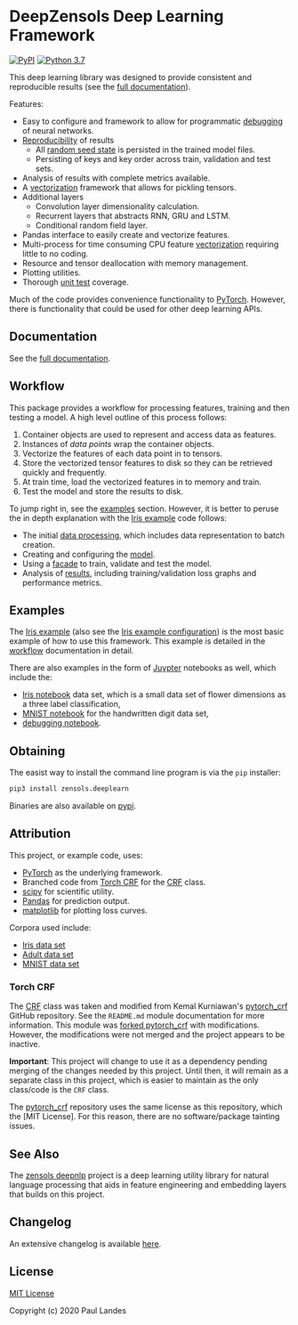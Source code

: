 # DeepZensols Deep Learning Framework

[![PyPI][pypi-badge]][pypi-link]
[![Python 3.7][python37-badge]][python37-link]

This deep learning library was designed to provide consistent and reproducible
results (see the [full documentation]).

Features:
* Easy to configure and framework to allow for programmatic [debugging] of
  neural networks.
* [Reproducibility] of results
  * All [random seed state] is persisted in the trained model files.
  * Persisting of keys and key order across train, validation and test sets.
* Analysis of results with complete metrics available.
* A [vectorization] framework that allows for pickling tensors.
* Additional layers
  * Convolution layer dimensionality calculation.
  * Recurrent layers that abstracts RNN, GRU and LSTM.
  * Conditional random field layer.
* Pandas interface to easily create and vectorize features.
* Multi-process for time consuming CPU feature [vectorization] requiring little
  to no coding.
* Resource and tensor deallocation with memory management.
* Plotting utilities.
* Thorough [unit test](test/python) coverage.

Much of the code provides convenience functionality to [PyTorch].  However,
there is functionality that could be used for other deep learning APIs.


## Documentation

See the [full documentation].


## Workflow

This package provides a workflow for processing features, training and then
testing a model.  A high level outline of this process follows:
1. Container objects are used to represent and access data as features.
1. Instances of *data points* wrap the container objects.
1. Vectorize the features of each data point in to tensors.
1. Store the vectorized tensor features to disk so they can be retrieved
   quickly and frequently.
1. At train time, load the vectorized features in to memory and train.
1. Test the model and store the results to disk.

To jump right in, see the [examples](#examples) section.  However, it is better
to peruse the in depth explanation with the [Iris example] code follows:
* The initial [data processing](doc/preprocess.md), which includes data
  representation to batch creation.
* Creating and configuring the [model](doc/model.md).
* Using a [facade](doc/facade.md) to train, validate and test the model.
* Analysis of [results](doc/results.md), including training/validation loss
  graphs and performance metrics.


## Examples

The [Iris example] (also see the [Iris example configuration]) is the most
basic example of how to use this framework.  This example is detailed in the
[workflow](#workflow) documentation in detail.

There are also examples in the form of [Juypter] notebooks as well, which
include the:
* [Iris notebook] data set, which is a small data set of flower dimensions as a
  three label classification,
* [MNIST notebook] for the handwritten digit data set,
* [debugging notebook].


## Obtaining

The easist way to install the command line program is via the `pip` installer:
```bash
pip3 install zensols.deeplearn
```

Binaries are also available on [pypi].


## Attribution

This project, or example code, uses:
* [PyTorch] as the underlying framework.
* Branched code from [Torch CRF](#torch-crf) for the [CRF] class.
* [scipy] for scientific utility.
* [Pandas] for prediction output.
* [matplotlib] for plotting loss curves.

Corpora used include:
* [Iris data set]
* [Adult data set]
* [MNIST data set]


### Torch CRF

The [CRF] class was taken and modified from Kemal Kurniawan's [pytorch_crf]
GitHub repository.  See the `README.md` module documentation for more
information.  This module was [forked pytorch_crf] with modifications.
However, the modifications were not merged and the project appears to be
inactive.

**Important**: This project will change to use it as a dependency pending
merging of the changes needed by this project.  Until then, it will remain as a
separate class in this project, which is easier to maintain as the only
class/code is the `CRF` class.

The [pytorch_crf] repository uses the same license as this repository, which
the [MIT License].  For this reason, there are no software/package tainting
issues.


## See Also

The [zensols deepnlp] project is a deep learning utility library for natural
language processing that aids in feature engineering and embedding layers that
builds on this project.


## Changelog

An extensive changelog is available [here](CHANGELOG.md).


## License

[MIT License](LICENSE.md)

Copyright (c) 2020 Paul Landes


<!-- links -->
[pypi]: https://pypi.org/project/zensols.deeplearn/
[pypi-link]: https://pypi.python.org/pypi/zensols.deeplearn
[pypi-badge]: https://img.shields.io/pypi/v/zensols.deeplearn.svg
[python37-badge]: https://img.shields.io/badge/python-3.7-blue.svg
[python37-link]: https://www.python.org/downloads/release/python-370

[PyTorch]: https://pytorch.org
[Juypter]: https://jupyter.org
[scipy]: https://www.scipy.org
[Pandas]: https://pandas.pydata.org
[matplotlib]: https://matplotlib.org

[pytorch_crf]: https://github.com/kmkurn/pytorch-crf
[forked pytorch_crf]: https://github.com/plandes/pytorch-crf
[zensols.deeplearn.layer.CRF]: api/zensols.deeplearn.layer.html#zensols.deeplearn.layer.crf.CRF
[zensols deepnlp]: https://plandes.github.io/deepnlp

[full documentation]: https://plandes.github.io/deeplearn/index.html
[Iris notebook]: https://github.com/plandes/deeplearn/tree/master/notebook/iris.ipynb
[MNIST notebook]: https://github.com/plandes/deeplearn/tree/master/notebook/mnist.ipynb
[debugging notebook]: https://github.com/plandes/deeplearn/tree/master/notebook/debug.ipynb

[reproducibility]: https://plandes.github.io/deeplearn/doc/results.html#reproducibility
[debugging]: https://plandes.github.io/deeplearn/doc/facade.html#debugging-the-model
[random seed state]: api/zensols.deeplearn.html#zensols.deeplearn.torchconfig.TorchConfig.set_random_seed
[vectorization]: https://plandes.github.io/deeplearn/doc/preprocess.html#vectorizers
[Iris example]: https://github.com/plandes/deeplearn/blob/master/test/python/iris/model.py
[Iris example configuration]: https://github.com/plandes/deeplearn/blob/master/test-resources/iris

[Iris data set]: https://archive.ics.uci.edu/ml/datasets/iris
[Adult data set]: http://archive.ics.uci.edu/ml/datasets/Adult
[MNIST data set]: http://yann.lecun.com/exdb/mnist/

[CRF]: https://plandes.github.io/deeplearn/api/zensols.deeplearn.layer.html#zensols.deeplearn.layer.crf.CRF
